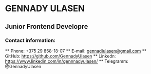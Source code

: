 # GENNADY ULASEN
## Junior Frontend Developre

### Contact information:
** Phone: +375 29 858-18-07
** E-mail: gennadiulasen@gmail.com
** GitHub: https://github.com/GennadyUlasen
** Linkedn: https://www.linkedin.com/in/gennnadyulasen/
** Telegramm: @GennadyUlasen